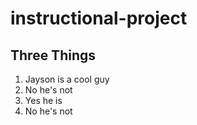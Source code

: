 # instructional-project

## Three Things
1. Jayson is a cool guy
1. No he's not
1. Yes he is
1. No he's not